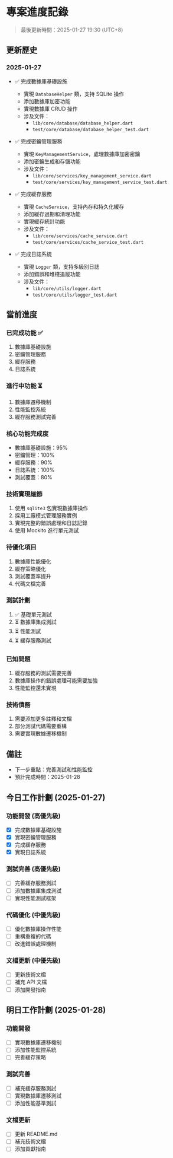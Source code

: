 # 專案進度記錄

> 最後更新時間：2025-01-27 19:30 (UTC+8)

## 更新歷史

### 2025-01-27
- ✅ 完成數據庫基礎設施
  - 實現 `DatabaseHelper` 類，支持 SQLite 操作
  - 添加數據庫加密功能
  - 實現數據庫 CRUD 操作
  - 涉及文件：
    - `lib/core/database/database_helper.dart`
    - `test/core/database/database_helper_test.dart`

- ✅ 完成密鑰管理服務
  - 實現 `KeyManagementService`，處理數據庫加密密鑰
  - 添加密鑰生成和存儲功能
  - 涉及文件：
    - `lib/core/services/key_management_service.dart`
    - `test/core/services/key_management_service_test.dart`

- ✅ 完成緩存服務
  - 實現 `CacheService`，支持內存和持久化緩存
  - 添加緩存過期和清理功能
  - 實現緩存統計功能
  - 涉及文件：
    - `lib/core/services/cache_service.dart`
    - `test/core/services/cache_service_test.dart`

- ✅ 完成日誌系統
  - 實現 `Logger` 類，支持多級別日誌
  - 添加錯誤和堆棧追蹤功能
  - 涉及文件：
    - `lib/core/utils/logger.dart`
    - `test/core/utils/logger_test.dart`

## 當前進度

### 已完成功能 ✅
1. 數據庫基礎設施
2. 密鑰管理服務
3. 緩存服務
4. 日誌系統

### 進行中功能 ⏳
1. 數據庫遷移機制
2. 性能監控系統
3. 緩存服務測試完善

### 核心功能完成度
- 數據庫基礎設施：95%
- 密鑰管理：100%
- 緩存服務：90%
- 日誌系統：100%
- 測試覆蓋：80%

### 技術實現細節
1. 使用 `sqlite3` 包實現數據庫操作
2. 採用工廠模式管理服務實例
3. 實現完整的錯誤處理和日誌記錄
4. 使用 Mockito 進行單元測試

### 待優化項目
1. 數據庫性能優化
2. 緩存策略優化
3. 測試覆蓋率提升
4. 代碼文檔完善

### 測試計劃
1. ✅ 基礎單元測試
2. ⏳ 數據庫集成測試
3. ⏳ 性能測試
4. ⏳ 緩存服務測試

### 已知問題
1. 緩存服務的測試需要完善
2. 數據庫操作的錯誤處理可能需要加強
3. 性能監控還未實現

### 技術債務
1. 需要添加更多註釋和文檔
2. 部分測試代碼需要重構
3. 需要實現數據遷移機制

## 備註
- 下一步重點：完善測試和性能監控
- 預計完成時間：2025-01-28

## 今日工作計劃 (2025-01-27)
### 功能開發 (高優先級)
- [x] 完成數據庫基礎設施
- [x] 實現密鑰管理服務
- [x] 完成緩存服務
- [x] 實現日誌系統

### 測試完善 (高優先級)
- [ ] 完善緩存服務測試
- [ ] 添加數據庫集成測試
- [ ] 實現性能測試框架

### 代碼優化 (中優先級)
- [ ] 優化數據庫操作性能
- [ ] 重構重複的代碼
- [ ] 改進錯誤處理機制

### 文檔更新 (中優先級)
- [ ] 更新技術文檔
- [ ] 補充 API 文檔
- [ ] 添加開發指南

## 明日工作計劃 (2025-01-28)
### 功能開發
- [ ] 實現數據庫遷移機制
- [ ] 添加性能監控系統
- [ ] 完善緩存策略

### 測試完善
- [ ] 補充緩存服務測試
- [ ] 實現數據庫遷移測試
- [ ] 添加性能基準測試

### 文檔更新
- [ ] 更新 README.md
- [ ] 補充技術文檔
- [ ] 添加貢獻指南 